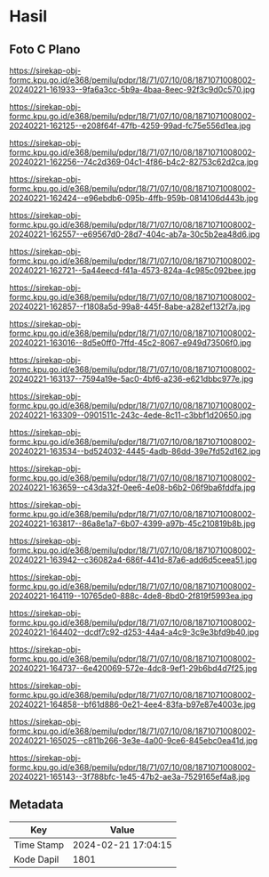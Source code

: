 # Hasil

## Foto C Plano

https://sirekap-obj-formc.kpu.go.id/e368/pemilu/pdpr/18/71/07/10/08/1871071008002-20240221-161933--9fa6a3cc-5b9a-4baa-8eec-92f3c9d0c570.jpg

https://sirekap-obj-formc.kpu.go.id/e368/pemilu/pdpr/18/71/07/10/08/1871071008002-20240221-162125--e208f64f-47fb-4259-99ad-fc75e556d1ea.jpg

https://sirekap-obj-formc.kpu.go.id/e368/pemilu/pdpr/18/71/07/10/08/1871071008002-20240221-162256--74c2d369-04c1-4f86-b4c2-82753c62d2ca.jpg

https://sirekap-obj-formc.kpu.go.id/e368/pemilu/pdpr/18/71/07/10/08/1871071008002-20240221-162424--e96ebdb6-095b-4ffb-959b-0814106d443b.jpg

https://sirekap-obj-formc.kpu.go.id/e368/pemilu/pdpr/18/71/07/10/08/1871071008002-20240221-162557--e69567d0-28d7-404c-ab7a-30c5b2ea48d6.jpg

https://sirekap-obj-formc.kpu.go.id/e368/pemilu/pdpr/18/71/07/10/08/1871071008002-20240221-162721--5a44eecd-f41a-4573-824a-4c985c092bee.jpg

https://sirekap-obj-formc.kpu.go.id/e368/pemilu/pdpr/18/71/07/10/08/1871071008002-20240221-162857--f1808a5d-99a8-445f-8abe-a282ef132f7a.jpg

https://sirekap-obj-formc.kpu.go.id/e368/pemilu/pdpr/18/71/07/10/08/1871071008002-20240221-163016--8d5e0ff0-7ffd-45c2-8067-e949d73506f0.jpg

https://sirekap-obj-formc.kpu.go.id/e368/pemilu/pdpr/18/71/07/10/08/1871071008002-20240221-163137--7594a19e-5ac0-4bf6-a236-e621dbbc977e.jpg

https://sirekap-obj-formc.kpu.go.id/e368/pemilu/pdpr/18/71/07/10/08/1871071008002-20240221-163309--0901511c-243c-4ede-8c11-c3bbf1d20650.jpg

https://sirekap-obj-formc.kpu.go.id/e368/pemilu/pdpr/18/71/07/10/08/1871071008002-20240221-163534--bd524032-4445-4adb-86dd-39e7fd52d162.jpg

https://sirekap-obj-formc.kpu.go.id/e368/pemilu/pdpr/18/71/07/10/08/1871071008002-20240221-163659--c43da32f-0ee6-4e08-b6b2-06f9ba6fddfa.jpg

https://sirekap-obj-formc.kpu.go.id/e368/pemilu/pdpr/18/71/07/10/08/1871071008002-20240221-163817--86a8e1a7-6b07-4399-a97b-45c210819b8b.jpg

https://sirekap-obj-formc.kpu.go.id/e368/pemilu/pdpr/18/71/07/10/08/1871071008002-20240221-163942--c36082a4-686f-441d-87a6-add6d5ceea51.jpg

https://sirekap-obj-formc.kpu.go.id/e368/pemilu/pdpr/18/71/07/10/08/1871071008002-20240221-164119--10765de0-888c-4de8-8bd0-2f819f5993ea.jpg

https://sirekap-obj-formc.kpu.go.id/e368/pemilu/pdpr/18/71/07/10/08/1871071008002-20240221-164402--dcdf7c92-d253-44a4-a4c9-3c9e3bfd9b40.jpg

https://sirekap-obj-formc.kpu.go.id/e368/pemilu/pdpr/18/71/07/10/08/1871071008002-20240221-164737--6e420069-572e-4dc8-9ef1-29b6bd4d7f25.jpg

https://sirekap-obj-formc.kpu.go.id/e368/pemilu/pdpr/18/71/07/10/08/1871071008002-20240221-164858--bf61d886-0e21-4ee4-83fa-b97e87e4003e.jpg

https://sirekap-obj-formc.kpu.go.id/e368/pemilu/pdpr/18/71/07/10/08/1871071008002-20240221-165025--c811b266-3e3e-4a00-9ce6-845ebc0ea41d.jpg

https://sirekap-obj-formc.kpu.go.id/e368/pemilu/pdpr/18/71/07/10/08/1871071008002-20240221-165143--3f788bfc-1e45-47b2-ae3a-7529165ef4a8.jpg


## Metadata

| Key        | Value               |
| ---------- | ------------------- |
| Time Stamp | 2024-02-21 17:04:15 |
| Kode Dapil | 1801                |




